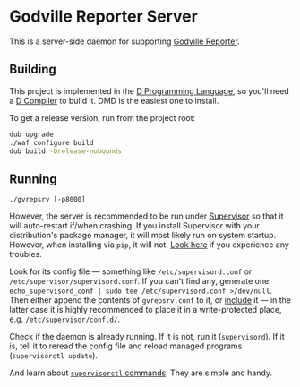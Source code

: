 Godville Reporter Server
========================

This is a server-side daemon for supporting [Godville Reporter][gvrep].

[gvrep]: https://github.com/Godvillers/Reporter


Building
--------

This project is implemented in the [D Programming Language][dlang], so you'll need a
[D Compiler][dmd-download] to build it. DMD is the easiest one to install.

To get a release version, run from the project root:

```sh
dub upgrade
./waf configure build
dub build -brelease-nobounds
```

[dlang]:        https://dlang.org
[dmd-download]: https://dlang.org/download


Running
-------

`./gvrepsrv [-p8000]`

However, the server is recommended to be run under [Supervisor][supervisor] so that it will
auto-restart if/when crashing. If you install Supervisor with your distribution's package manager,
it will most likely run on system startup. However, when installing via `pip`, it will not.
[Look here][supervisord-startup] if you experience any troubles.

Look for its config file — something like `/etc/supervisord.conf` or
`/etc/supervisor/supervisord.conf`. If you can't find any, generate one:
`echo_supervisord_conf | sudo tee /etc/supervisord.conf >/dev/null`. Then either append the contents
of `gvrepsrv.conf` to it, or [include][supervisord-include] it — in the latter case it is highly
recommended to place it in a write-protected place, e.g. `/etc/supervisor/conf.d/`.

Check if the daemon is already running. If it is not, run it (`supervisord`). If it is, tell it to
reread the config file and reload managed programs (`supervisorctl update`).

And learn about [`supervisorctl` commands][supervisorctl]. They are simple and handy.

[supervisor]:          https://supervisord.readthedocs.io/en/latest
[supervisord-startup]: https://supervisord.readthedocs.io/en/latest/running.html#running-supervisord-automatically-on-startup
[supervisord-include]: https://supervisord.readthedocs.io/en/latest/configuration.html#include-section-settings
[supervisorctl]:       https://supervisord.readthedocs.io/en/latest/running.html#running-supervisorctl
